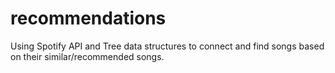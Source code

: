 # recommendations
Using Spotify API and Tree data structures to connect and find songs based on their similar/recommended songs.
